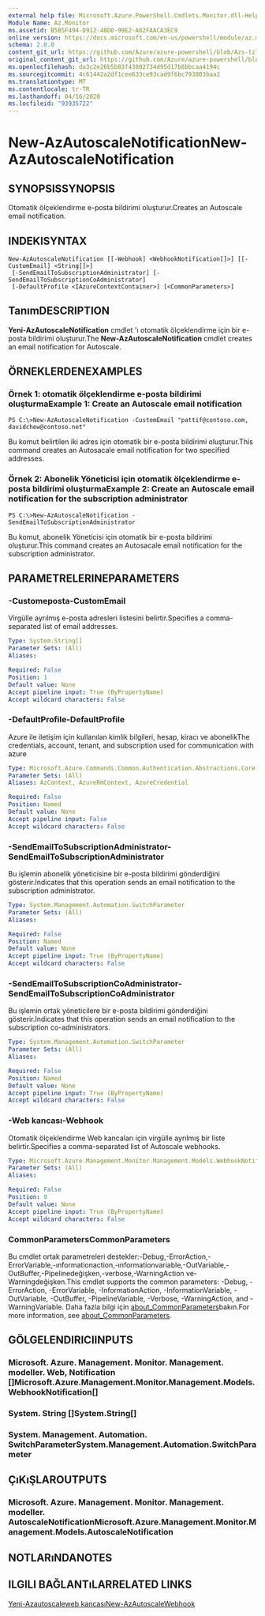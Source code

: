 ```yaml
---
external help file: Microsoft.Azure.PowerShell.Cmdlets.Monitor.dll-Help.xml
Module Name: Az.Monitor
ms.assetid: B5B5F494-D912-40D0-99E2-A62FAACA3EC9
online version: https://docs.microsoft.com/en-us/powershell/module/az.monitor/new-azautoscalenotification
schema: 2.0.0
content_git_url: https://github.com/Azure/azure-powershell/blob/Azs-tzl/src/Monitor/Monitor/help/New-AzAutoscaleNotification.md
original_content_git_url: https://github.com/Azure/azure-powershell/blob/Azs-tzl/src/Monitor/Monitor/help/New-AzAutoscaleNotification.md
ms.openlocfilehash: da3c2e26b5b83f43802734d95d17b8bbcaa4194c
ms.sourcegitcommit: 4c61442a2df1cee633ce93cad9f6bc793803baa2
ms.translationtype: MT
ms.contentlocale: tr-TR
ms.lasthandoff: 04/16/2020
ms.locfileid: "93935722"
---
```

# <span data-ttu-id="78425-101">New-AzAutoscaleNotification</span><span class="sxs-lookup"><span data-stu-id="78425-101">New-AzAutoscaleNotification</span></span>

## <span data-ttu-id="78425-102">SYNOPSIS</span><span class="sxs-lookup"><span data-stu-id="78425-102">SYNOPSIS</span></span>
<span data-ttu-id="78425-103">Otomatik ölçeklendirme e-posta bildirimi oluşturur.</span><span class="sxs-lookup"><span data-stu-id="78425-103">Creates an Autoscale email notification.</span></span>

## <span data-ttu-id="78425-104">INDEKI</span><span class="sxs-lookup"><span data-stu-id="78425-104">SYNTAX</span></span>

```
New-AzAutoscaleNotification [[-Webhook] <WebhookNotification[]>] [[-CustomEmail] <String[]>]
 [-SendEmailToSubscriptionAdministrator] [-SendEmailToSubscriptionCoAdministrator]
 [-DefaultProfile <IAzureContextContainer>] [<CommonParameters>]
```

## <span data-ttu-id="78425-105">Tanım</span><span class="sxs-lookup"><span data-stu-id="78425-105">DESCRIPTION</span></span>
<span data-ttu-id="78425-106">**Yeni-AzAutoscaleNotification** cmdlet 'ı otomatik ölçeklendirme için bir e-posta bildirimi oluşturur.</span><span class="sxs-lookup"><span data-stu-id="78425-106">The **New-AzAutoscaleNotification** cmdlet creates an email notification for Autoscale.</span></span>

## <span data-ttu-id="78425-107">ÖRNEKLERDEN</span><span class="sxs-lookup"><span data-stu-id="78425-107">EXAMPLES</span></span>

### <span data-ttu-id="78425-108">Örnek 1: otomatik ölçeklendirme e-posta bildirimi oluşturma</span><span class="sxs-lookup"><span data-stu-id="78425-108">Example 1: Create an Autoscale email notification</span></span>
```
PS C:\>New-AzAutoscaleNotification -CustomEmail "pattif@contoso.com, davidchew@contoso.net"
```

<span data-ttu-id="78425-109">Bu komut belirtilen iki adres için otomatik bir e-posta bildirimi oluşturur.</span><span class="sxs-lookup"><span data-stu-id="78425-109">This command creates an Autosacale email notification for two specified addresses.</span></span>

### <span data-ttu-id="78425-110">Örnek 2: Abonelik Yöneticisi için otomatik ölçeklendirme e-posta bildirimi oluşturma</span><span class="sxs-lookup"><span data-stu-id="78425-110">Example 2: Create an Autoscale email notification for the subscription administrator</span></span>
```
PS C:\>New-AzAutoscaleNotification -SendEmailToSubscriptionAdministrator
```

<span data-ttu-id="78425-111">Bu komut, abonelik Yöneticisi için otomatik bir e-posta bildirimi oluşturur.</span><span class="sxs-lookup"><span data-stu-id="78425-111">This command creates an Autosacale email notification for the subscription administrator.</span></span>

## <span data-ttu-id="78425-112">PARAMETRELERINE</span><span class="sxs-lookup"><span data-stu-id="78425-112">PARAMETERS</span></span>

### <span data-ttu-id="78425-113">-Customeposta</span><span class="sxs-lookup"><span data-stu-id="78425-113">-CustomEmail</span></span>
<span data-ttu-id="78425-114">Virgülle ayrılmış e-posta adresleri listesini belirtir.</span><span class="sxs-lookup"><span data-stu-id="78425-114">Specifies a comma-separated list of email addresses.</span></span>

```yaml
Type: System.String[]
Parameter Sets: (All)
Aliases:

Required: False
Position: 1
Default value: None
Accept pipeline input: True (ByPropertyName)
Accept wildcard characters: False
```

### <span data-ttu-id="78425-115">-DefaultProfile</span><span class="sxs-lookup"><span data-stu-id="78425-115">-DefaultProfile</span></span>
<span data-ttu-id="78425-116">Azure ile iletişim için kullanılan kimlik bilgileri, hesap, kiracı ve abonelik</span><span class="sxs-lookup"><span data-stu-id="78425-116">The credentials, account, tenant, and subscription used for communication with azure</span></span>

```yaml
Type: Microsoft.Azure.Commands.Common.Authentication.Abstractions.Core.IAzureContextContainer
Parameter Sets: (All)
Aliases: AzContext, AzureRmContext, AzureCredential

Required: False
Position: Named
Default value: None
Accept pipeline input: False
Accept wildcard characters: False
```

### <span data-ttu-id="78425-117">-SendEmailToSubscriptionAdministrator</span><span class="sxs-lookup"><span data-stu-id="78425-117">-SendEmailToSubscriptionAdministrator</span></span>
<span data-ttu-id="78425-118">Bu işlemin abonelik yöneticisine bir e-posta bildirimi gönderdiğini gösterir.</span><span class="sxs-lookup"><span data-stu-id="78425-118">Indicates that this operation sends an email notification to the subscription administrator.</span></span>

```yaml
Type: System.Management.Automation.SwitchParameter
Parameter Sets: (All)
Aliases:

Required: False
Position: Named
Default value: None
Accept pipeline input: True (ByPropertyName)
Accept wildcard characters: False
```

### <span data-ttu-id="78425-119">-SendEmailToSubscriptionCoAdministrator</span><span class="sxs-lookup"><span data-stu-id="78425-119">-SendEmailToSubscriptionCoAdministrator</span></span>
<span data-ttu-id="78425-120">Bu işlemin ortak yöneticilere bir e-posta bildirimi gönderdiğini gösterir.</span><span class="sxs-lookup"><span data-stu-id="78425-120">Indicates that this operation sends an email notification to the subscription co-administrators.</span></span>

```yaml
Type: System.Management.Automation.SwitchParameter
Parameter Sets: (All)
Aliases:

Required: False
Position: Named
Default value: None
Accept pipeline input: True (ByPropertyName)
Accept wildcard characters: False
```

### <span data-ttu-id="78425-121">-Web kancası</span><span class="sxs-lookup"><span data-stu-id="78425-121">-Webhook</span></span>
<span data-ttu-id="78425-122">Otomatik ölçeklendirme Web kancaları için virgülle ayrılmış bir liste belirtir.</span><span class="sxs-lookup"><span data-stu-id="78425-122">Specifies a comma-separated list of Autoscale webhooks.</span></span>

```yaml
Type: Microsoft.Azure.Management.Monitor.Management.Models.WebhookNotification[]
Parameter Sets: (All)
Aliases:

Required: False
Position: 0
Default value: None
Accept pipeline input: True (ByPropertyName)
Accept wildcard characters: False
```

### <span data-ttu-id="78425-123">CommonParameters</span><span class="sxs-lookup"><span data-stu-id="78425-123">CommonParameters</span></span>
<span data-ttu-id="78425-124">Bu cmdlet ortak parametreleri destekler:-Debug,-ErrorAction,-ErrorVariable,-ınformationaction,-ınformationvariable,-OutVariable,-OutBuffer,-Pipelinedeğişken,-verbose,-WarningAction ve-Warningdeğişken.</span><span class="sxs-lookup"><span data-stu-id="78425-124">This cmdlet supports the common parameters: -Debug, -ErrorAction, -ErrorVariable, -InformationAction, -InformationVariable, -OutVariable, -OutBuffer, -PipelineVariable, -Verbose, -WarningAction, and -WarningVariable.</span></span> <span data-ttu-id="78425-125">Daha fazla bilgi için [about_CommonParameters](http://go.microsoft.com/fwlink/?LinkID=113216)bakın.</span><span class="sxs-lookup"><span data-stu-id="78425-125">For more information, see [about_CommonParameters](http://go.microsoft.com/fwlink/?LinkID=113216).</span></span>

## <span data-ttu-id="78425-126">GÖLGELENDIRICI</span><span class="sxs-lookup"><span data-stu-id="78425-126">INPUTS</span></span>

### <span data-ttu-id="78425-127">Microsoft. Azure. Management. Monitor. Management. modeller. Web, Notification []</span><span class="sxs-lookup"><span data-stu-id="78425-127">Microsoft.Azure.Management.Monitor.Management.Models.WebhookNotification[]</span></span>

### <span data-ttu-id="78425-128">System. String []</span><span class="sxs-lookup"><span data-stu-id="78425-128">System.String[]</span></span>

### <span data-ttu-id="78425-129">System. Management. Automation. SwitchParameter</span><span class="sxs-lookup"><span data-stu-id="78425-129">System.Management.Automation.SwitchParameter</span></span>

## <span data-ttu-id="78425-130">ÇıKıŞLAR</span><span class="sxs-lookup"><span data-stu-id="78425-130">OUTPUTS</span></span>

### <span data-ttu-id="78425-131">Microsoft. Azure. Management. Monitor. Management. modeller. AutoscaleNotification</span><span class="sxs-lookup"><span data-stu-id="78425-131">Microsoft.Azure.Management.Monitor.Management.Models.AutoscaleNotification</span></span>

## <span data-ttu-id="78425-132">NOTLARıNDA</span><span class="sxs-lookup"><span data-stu-id="78425-132">NOTES</span></span>

## <span data-ttu-id="78425-133">ILGILI BAĞLANTıLAR</span><span class="sxs-lookup"><span data-stu-id="78425-133">RELATED LINKS</span></span>

[<span data-ttu-id="78425-134">Yeni-Azautoscaleweb kancası</span><span class="sxs-lookup"><span data-stu-id="78425-134">New-AzAutoscaleWebhook</span></span>](./New-AzAutoscaleWebhook.md)


